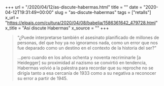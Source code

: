 +++
url = "/2020/04/12/as-discute-habermas.html"
title = ""
date = "2020-04-12T19:31:49+00:00"
slug = "as-discute-habermas"
tags = ["retalls"]
x_url = "https://elpais.com/cultura/2020/04/08/babelia/1586361642_479728.html"
x_title = "Así discute Habermas"
x_source = ""
+++

> “¿Puede interpretarse también el asesinato planificado de millones de personas, del que hoy ya no ignoramos nada, como un error que nos fue deparado como un destino en el contexto de la historia del ser?”
> 
> …pero cuando en los años ochenta y noventa recriminarle [a Heidegger] su proximidad al nazismo se convirtió en tendencia, Habermas volvió a la palestra para recordar que su reproche no se dirigía tanto a esa cercanía de 1933 como a su negativa a reconocer su error a partir de 1945.
